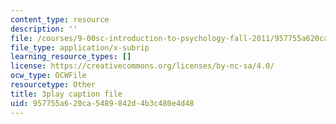 ```yaml
---
content_type: resource
description: ''
file: /courses/9-00sc-introduction-to-psychology-fall-2011/957755a620ca5489842d4b3c480e4d48_t73rjeOj0eY.vtt
file_type: application/x-subrip
learning_resource_types: []
license: https://creativecommons.org/licenses/by-nc-sa/4.0/
ocw_type: OCWFile
resourcetype: Other
title: 3play caption file
uid: 957755a6-20ca-5489-842d-4b3c480e4d48
---
```

